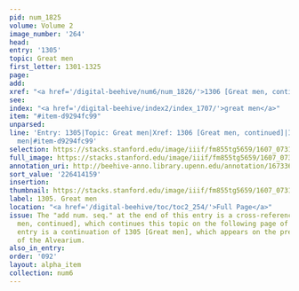 ```yaml
---
pid: num_1825
volume: Volume 2
image_number: '264'
head:
entry: '1305'
topic: Great men
first_letter: 1301-1325
page:
add:
xref: "<a href='/digital-beehive/num6/num_1826/'>1306 [Great men, continued]</a>"
see:
index: "<a href='/digital-beehive/index2/index_1707/'>great men</a>"
item: "#item-d9294fc99"
unparsed:
line: 'Entry: 1305|Topic: Great men|Xref: 1306 [Great men, continued]|Index: great
  men|#item-d9294fc99'
selection: https://stacks.stanford.edu/image/iiif/fm855tg5659/1607_0731/826,4159,2832,896/full/0/default.jpg
full_image: https://stacks.stanford.edu/image/iiif/fm855tg5659/1607_0731/full/full/0/default.jpg
annotation_uri: http://beehive-anno.library.upenn.edu/annotation/1673360369446
sort_value: '226414159'
insertion:
thumbnail: https://stacks.stanford.edu/image/iiif/fm855tg5659/1607_0731/826,4159,600,180/250,/0/default.jpg
label: 1305. Great men
location: "<a href='/digital-beehive/toc/toc2_254/'>Full Page</a>"
issue: The "add num. seq." at the end of this entry is a cross-reference to 1306 [Great
  men, continued], which continues this topic on the following page of the Alvearium.|This
  entry is a continuation of 1305 [Great men], which appears on the previous page
  of the Alvearium.
also_in_entry:
order: '092'
layout: alpha_item
collection: num6
---
```

